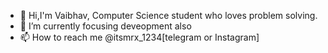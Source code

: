 - 👋 Hi,I'm Vaibhav, Computer Science student who loves problem solving.
- 🌱 I’m currently focusing deveopment also
- 📫 How to reach me @itsmrx_1234[telegram or Instagram]

<!---
itsmrx1234/itsmrx1234 is a ✨ special ✨ repository because its `README.md` (this file) appears on your GitHub profile.
You can click the Preview link to take a look at your changes.
--->
